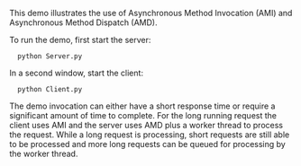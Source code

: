 This demo illustrates the use of Asynchronous Method Invocation (AMI)
and Asynchronous Method Dispatch (AMD).

To run the demo, first start the server:

      python Server.py

In a second window, start the client:

      python Client.py

The demo invocation can either have a short response time or require a
significant amount of time to complete. For the long running request
the client uses AMI and the server uses AMD plus a worker thread to
process the request. While a long request is processing, short
requests are still able to be processed and more long requests can be
queued for processing by the worker thread.

